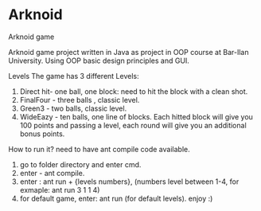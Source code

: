 # Arknoid
Arknoid game

Arknoid game project written in Java as project in OOP course at Bar-Ilan University.
Using OOP basic design principles and GUI.

Levels
The game has 3 different Levels:
1. Direct hit- one ball, one block: need to hit the block with a clean shot.
2. FinalFour - three balls , classic level.
3. Green3 - two balls, classic level.
4. WideEazy - ten balls, one line of blocks.
Each hitted block will give you 100 points and passing a level, each round will give you an additional bonus points.

How to run it? 
need to have ant compile code available.
1. go to folder directory and enter cmd. 
2. enter - ant compile. 
3. enter : ant run + {levels numbers}, (numbers level between 1-4, for exmaple: ant run 3 1 1 4)
4. for default game, enter: ant run (for default levels).
 enjoy :)


